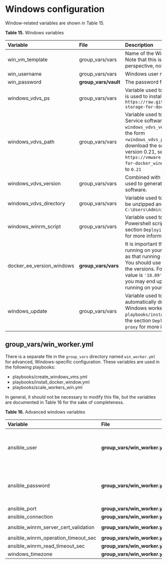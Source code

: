 # Windows configuration

Window-related variables are shown in Table 15.


**Table 15.** Windows variables

|Variable|File|Description|
|:-------|:---|:----------|
|win\_vm\_template|group\_vars/vars|Name of the Windows 2016 VM Template to use. Note that this is the name from a vCenter perspective, not the hostname.|
|win\_username|group\_vars/vars|Windows user name. The default is `Administrator` |
|win\_password|**group\_vars/vault**|The password for the Windows account.|
|windows\_vdvs\_ps|group\_vars/vars|Variable used to download the PowerShell script that is used to install vDVS for Windows. For example, `https://raw.githubusercontent.com/vmware/vsphere-storage-for-docker/master/install-vdvs.ps1` |
|windows\_vdvs\_path|group\_vars/vars|Variable used to download vSphere Docker Volume Service software. This variable is combined with `windows_vdvs_version` \(below\) to generate a URL of the form `<windows_vdvs_path>_<windows_vdvs_version>.zip` to download the software. For example, to download version 0.21, set `windows_vdvs_path` equal to `https://vmware.bintray.com/vDVS/vsphere-storage-for-docker_windows` and `windows_vdvs_version` equal to `0.21` |
|windows\_vdvs\_version|group\_vars/vars|Combined with `windows_vdvs_path`, this variable is used to generate the URL for downloading the software.|
|windows\_vdvs\_directory|group\_vars/vars|Variable used to determine where vDVS software will be unzipped and installed from. The default is `C:\Users\Administrator\Downloads`|
|windows\_winrm\_script|group\_vars/vars|Variable used to determine where the `winrm` Powershell script will be downloaded from. See the section `Deploying Windows workers behind a proxy` for more information.|
|docker\_ee\_version\_windows|**group\_vars/vars**|It is important that the version of the Docker engine running on your Windows worker nodes is the same as that running on RHEL in the rest of your cluster. You should use this variable to explicitly match up the versions. For Docker 2.1, the recommended value is `'18.09'`. If you do not explicitly set this value, you may end up with an incompatible newer version running on your Windows workers.|
|windows\_update|group\_vars/vars|Variable used to determine if Windows updates are automatically downloaded when installing Docker on Windows worker nodes \(in the `playbooks/install_docker.yml`\). Defaults to `true`. See the section `Deploying Windows workers behind a proxy` for more information.|

## group_vars/win_worker.yml

There is a separate file in the `group_vars` directory named `win_worker.yml` for advanced, Windows-specific configuration. These variables are used in the following playbooks:

-   playbooks/create\_windows\_vms.yml
-   playbooks/install\_docker\_window.yml
-   playbooks/scale\_workers\_win.yml

In general, it should not be necessary to modify this file, but the variables are documented in Table 16 for the sake of completeness.


**Table 16.** Advanced windows variables

|Variable|File|Description|
|:-------|:---|:----------|
|ansible\_user|**group\_vars/win\_worker.yml**|Defaults to the Windows user account `win_username` as specified in `group_vars/vars` |
|ansible\_password|**group\_vars/win\_worker.yml**|Defaults to the Windows user password `win_password` as specified in `group_vars/vault`|
|ansible\_port|**group\_vars/win\_worker.yml**|5986|
|ansible\_connection|**group\_vars/win\_worker.yml**|winrm|
|ansible\_winrm\_server\_cert\_validation|**group\_vars/win\_worker.yml**|Defaults to `ignore`|
|ansible\_winrm\_operation\_timeout\_sec|**group\_vars/win\_worker.yml**|Defaults to `250`|
|ansible\_winrm\_read\_timeout\_sec|**group\_vars/win\_worker.yml**|Defaults to `300`|
|windows\_timezone|**group\_vars/win\_worker.yml**|Defaults to `15`|

